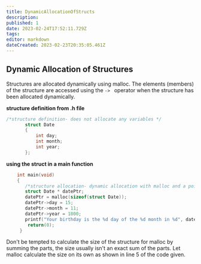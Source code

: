 ```yaml
---
title: DynamicAllocationOfStructs
description: 
published: 1
date: 2023-02-24T17:52:11.729Z
tags: 
editor: markdown
dateCreated: 2023-02-23T20:35:05.461Z
---
```


## Dynamic Allocation of Structures 

Structures are allocated dynamically using malloc. The elements (members) of the structure are accessed using the `-> ` operator when the structure has been allocated dynamically.

**structure definition from .h file**
```c
/*structure definition- does not allocate any variables */
       struct Date
       {
           int day;
           int month;
           int year;
       };
```

**using the struct in a main function**
```c
    int main(void)
    {
       /*structure allocation- dynamic allocation with malloc and a pointer*/
       struct Date * datePtr;
       datePtr = malloc(sizeof(struct Date));
       datePtr->day = 15;
       datePtr->month = 11;
       datePtr->year = 1800;
       printf("Your birthday is the %d day of the %d month in %d", datePtr->day, datePtr->month, datePtr->year);
        return(0);
     }
```

Don't be tempted to calculate the size of the structure for malloc by summing the parts, the size usually isn't an exact sum of the parts. Let malloc calculate the size on its own as shown in line 5 of the code given.
